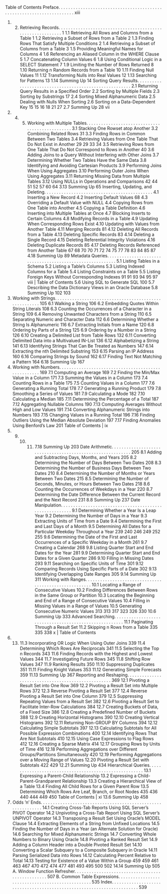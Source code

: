 Table of Contents
Preface. . . . . . . . . . . . . . . . . . . . . . . . . . . . . . . . . . . . . . . . . . . . . . . . . . . . . . . . . . . . . . . . . . . . . . xiii
1. 2. Retrieving Records. . . . . . . . . . . . . . . . . . . . . . . . . . . . . . . . . . . . . . . . . . . . . . . . . . . . . . . . . . . 1
1.1 Retrieving All Rows and Columns from a Table 1
1.2 Retrieving a Subset of Rows from a Table 2
1.3 Finding Rows That Satisfy Multiple Conditions 2
1.4 Retrieving a Subset of Columns from a Table 3
1.5 Providing Meaningful Names for Columns 4
1.6 Referencing an Aliased Column in the WHERE Clause 5
1.7 Concatenating Column Values 6
1.8 Using Conditional Logic in a SELECT Statement 7
1.9 Limiting the Number of Rows Returned 8
1.10 Returning n Random Records from a Table 10
1.11 Finding Null Values 11
1.12 Transforming Nulls into Real Values 12
1.13 Searching for Patterns 13
1.14 Summing Up 14
Sorting Query Results. . . . . . . . . . . . . . . . . . . . . . . . . . . . . . . . . . . . . . . . . . . . . . . . . . . . . . . 2.1 Returning Query Results in a Specified Order 2.2 Sorting by Multiple Fields 2.3 Sorting by Substrings 17
2.4 Sorting Mixed Alphanumeric Data 2.5 Dealing with Nulls When Sorting 2.6 Sorting on a Data-Dependent Key 15
15
16
18
21
27
2.7 Summing Up 28
vii
3. 4. 5. Working with Multiple Tables. . . . . . . . . . . . . . . . . . . . . . . . . . . . . . . . . . . . . . . . . . . . . . . . 3.1 Stacking One Rowset atop Another 3.2 Combining Related Rows 31
3.3 Finding Rows in Common Between Two Tables 3.4 Retrieving Values from One Table That Do Not Exist in Another 29
29
33
34
3.5 Retrieving Rows from One Table That Do Not Correspond to Rows in
Another 40
3.6 Adding Joins to a Query Without Interfering with Other Joins 3.7 Determining Whether Two Tables Have the Same Data 3.8 Identifying and Avoiding Cartesian Products 3.9 Performing Joins When Using Aggregates 3.10 Performing Outer Joins When Using Aggregates 3.11 Returning Missing Data from Multiple Tables 3.12 Using NULLs in Operations and Comparisons 42
44
51
52
57
60
64
3.13 Summing Up 65
Inserting, Updating, and Deleting. . . . . . . . . . . . . . . . . . . . . . . . . . . . . . . . . . . . . . . . . . . . 4.1 Inserting a New Record 4.2 Inserting Default Values 68
4.3 Overriding a Default Value with NULL 4.4 Copying Rows from One Table into Another 4.5 Copying a Table Definition 4.6 Inserting into Multiple Tables at Once 4.7 Blocking Inserts to Certain Columns 4.8 Modifying Records in a Table 4.9 Updating When Corresponding Rows Exist 4.10 Updating with Values from Another Table 4.11 Merging Records 81
4.12 Deleting All Records from a Table 4.13 Deleting Specific Records 83
4.14 Deleting a Single Record 4.15 Deleting Referential Integrity Violations 4.16 Deleting Duplicate Records 85
4.17 Deleting Records Referenced from Another Table 67
68
70
70
71
72
74
75
77
78
83
84
85
87
4.18 Summing Up 89
Metadata Queries. . . . . . . . . . . . . . . . . . . . . . . . . . . . . . . . . . . . . . . . . . . . . . . . . . . . . . . . . . 5.1 Listing Tables in a Schema 5.2 Listing a Table’s Columns 5.3 Listing Indexed Columns for a Table 5.4 Listing Constraints on a Table 5.5 Listing Foreign Keys Without Corresponding Indexes 91
91
93
94
95
97
viii | Table of Contents
5.6 Using SQL to Generate SQL 100
5.7 Describing the Data Dictionary Views in an Oracle Database 5.8 Summing Up 102
103
6. Working with Strings. . . . . . . . . . . . . . . . . . . . . . . . . . . . . . . . . . . . . . . . . . . . . . . . . . . . . . 105
6.1 Walking a String 106
6.2 Embedding Quotes Within String Literals 108
6.3 Counting the Occurrences of a Character in a String 109
6.4 Removing Unwanted Characters from a String 110
6.5 Separating Numeric and Character Data 112
6.6 Determining Whether a String Is Alphanumeric 116
6.7 Extracting Initials from a Name 120
6.8 Ordering by Parts of a String 125
6.9 Ordering by a Number in a String 126
6.10 Creating a Delimited List from Table Rows 132
6.11 Converting Delimited Data into a Multivalued IN-List 136
6.12 Alphabetizing a String 141
6.13 Identifying Strings That Can Be Treated as Numbers 147
6.14 Extracting the nth Delimited Substring 153
6.15 Parsing an IP Address 160
6.16 Comparing Strings by Sound 162
6.17 Finding Text Not Matching a Pattern 164
6.18 Summing Up 167
7. Working with Numbers. . . . . . . . . . . . . . . . . . . . . . . . . . . . . . . . . . . . . . . . . . . . . . . . . . . . 169
7.1 Computing an Average 169
7.2 Finding the Min/Max Value in a Column 171
7.3 Summing the Values in a Column 173
7.4 Counting Rows in a Table 175
7.5 Counting Values in a Column 177
7.6 Generating a Running Total 178
7.7 Generating a Running Product 179
7.8 Smoothing a Series of Values 181
7.9 Calculating a Mode 182
7.10 Calculating a Median 185
7.11 Determining the Percentage of a Total 187
7.12 Aggregating Nullable Columns 190
7.13 Computing Averages Without High and Low Values 191
7.14 Converting Alphanumeric Strings into Numbers 193
7.15 Changing Values in a Running Total 196
7.16 Finding Outliers Using the Median Absolute Deviation 197
7.17 Finding Anomalies Using Benford’s Law 201
Table of Contents | ix
8. 9. 10. 11. 7.18 Summing Up 203
Date Arithmetic. . . . . . . . . . . . . . . . . . . . . . . . . . . . . . . . . . . . . . . . . . . . . . . . . . . . . . . . . . . 205
8.1 Adding and Subtracting Days, Months, and Years 205
8.2 Determining the Number of Days Between Two Dates 208
8.3 Determining the Number of Business Days Between Two Dates 210
8.4 Determining the Number of Months or Years Between Two Dates 215
8.5 Determining the Number of Seconds, Minutes, or Hours Between Two
Dates 218
8.6 Counting the Occurrences of Weekdays in a Year 220
8.7 Determining the Date Difference Between the Current Record and the
Next Record 231
8.8 Summing Up 237
Date Manipulation. . . . . . . . . . . . . . . . . . . . . . . . . . . . . . . . . . . . . . . . . . . . . . . . . . . . . . . . 9.1 Determining Whether a Year Is a Leap Year 9.2 Determining the Number of Days in a Year 9.3 Extracting Units of Time from a Date 9.4 Determining the First and Last Days of a Month 9.5 Determining All Dates for a Particular Weekday Throughout a Year 239
240
246
249
252
255
9.6 Determining the Date of the First and Last Occurrences of a Specific
Weekday in a Month 261
9.7 Creating a Calendar 268
9.8 Listing Quarter Start and End Dates for the Year 281
9.9 Determining Quarter Start and End Dates for a Given Quarter 286
9.10 Filling in Missing Dates 293
9.11 Searching on Specific Units of Time 301
9.12 Comparing Records Using Specific Parts of a Date 302
9.13 Identifying Overlapping Date Ranges 305
9.14 Summing Up 311
Working with Ranges. . . . . . . . . . . . . . . . . . . . . . . . . . . . . . . . . . . . . . . . . . . . . . . . . . . . . . 10.1 Locating a Range of Consecutive Values 10.2 Finding Differences Between Rows in the Same Group or Partition 10.3 Locating the Beginning and End of a Range of Consecutive Values 10.4 Filling in Missing Values in a Range of Values 10.5 Generating Consecutive Numeric Values 313
313
317
323
326
330
10.6 Summing Up 333
Advanced Searching. . . . . . . . . . . . . . . . . . . . . . . . . . . . . . . . . . . . . . . . . . . . . . . . . . . . . . . 11.1 Paginating Through a Result Set 11.2 Skipping n Rows from a Table 335
335
338
x | Table of Contents
12. 13. 11.3 Incorporating OR Logic When Using Outer Joins 339
11.4 Determining Which Rows Are Reciprocals 341
11.5 Selecting the Top n Records 343
11.6 Finding Records with the Highest and Lowest Values 344
11.7 Investigating Future Rows 345
11.8 Shifting Row Values 347
11.9 Ranking Results 350
11.10 Suppressing Duplicates 351
11.11 Finding Knight Values 353
11.12 Generating Simple Forecasts 359
11.13 Summing Up 367
Reporting and Reshaping. . . . . . . . . . . . . . . . . . . . . . . . . . . . . . . . . . . . . . . . . . . . . . . . . . . 369
12.1 Pivoting a Result Set into One Row 369
12.2 Pivoting a Result Set into Multiple Rows 372
12.3 Reverse Pivoting a Result Set 377
12.4 Reverse Pivoting a Result Set into One Column 379
12.5 Suppressing Repeating Values from a Result Set 382
12.6 Pivoting a Result Set to Facilitate Inter-Row Calculations 384
12.7 Creating Buckets of Data, of a Fixed Size 386
12.8 Creating a Predefined Number of Buckets 388
12.9 Creating Horizontal Histograms 390
12.10 Creating Vertical Histograms 392
12.11 Returning Non-GROUP BY Columns 394
12.12 Calculating Simple Subtotals 397
12.13 Calculating Subtotals for All Possible Expression Combinations 400
12.14 Identifying Rows That Are Not Subtotals 410
12.15 Using Case Expressions to Flag Rows 412
12.16 Creating a Sparse Matrix 414
12.17 Grouping Rows by Units of Time 416
12.18 Performing Aggregations over Different Groups/Partitions
Simultaneously 420
12.19 Performing Aggregations over a Moving Range of Values 12.20 Pivoting a Result Set with Subtotals 422
429
12.21 Summing Up 434
Hierarchical Queries. . . . . . . . . . . . . . . . . . . . . . . . . . . . . . . . . . . . . . . . . . . . . . . . . . . . . . . 13.1 Expressing a Parent-Child Relationship 13.2 Expressing a Child-Parent-Grandparent Relationship 13.3 Creating a Hierarchical View of a Table 13.4 Finding All Child Rows for a Given Parent Row 13.5 Determining Which Rows Are Leaf, Branch, or Root Nodes 435
436
440
444
449
450
Table of Contents | xi
13.6 Summing Up 458
14. Odds ’n’ Ends. . . . . . . . . . . . . . . . . . . . . . . . . . . . . . . . . . . . . . . . . . . . . . . . . . . . . . . . . . . . . 14.1 Creating Cross-Tab Reports Using SQL Server’s PIVOT Operator 14.2 Unpivoting a Cross-Tab Report Using SQL Server’s UNPIVOT Operator 14.3 Transposing a Result Set Using Oracle’s MODEL Clause 14.4 Extracting Elements of a String from Unfixed Locations 14.5 Finding the Number of Days in a Year (an Alternate Solution for Oracle) 14.6 Searching for Mixed Alphanumeric Strings 14.7 Converting Whole Numbers to Binary Using Oracle 14.8 Pivoting a Ranked Result Set 14.9 Adding a Column Header into a Double Pivoted Result Set 14.10 Converting a Scalar Subquery to a Composite Subquery in Oracle 14.11 Parsing Serialized Data into Rows 14.12 Calculating Percent Relative to Total 14.13 Testing for Existence of a Value Within a Group 459
459
461
463
467
470
472
474
477
481
493
495
500
502
14.14 Summing Up 505
A. Window Function Refresher. . . . . . . . . . . . . . . . . . . . . . . . . . . . . . . . . . . . . . . . . . . . . . . . . 507
B. Common Table Expressions. . . . . . . . . . . . . . . . . . . . . . . . . . . . . . . . . . . . . . . . . . . . . . . . . 535
Index. . . . . . . . . . . . . . . . . . . . . . . . . . . . . . . . . . . . . . . . . . . . . . . . . . . . . . . . . . . . . . . . . . . . . . . 539